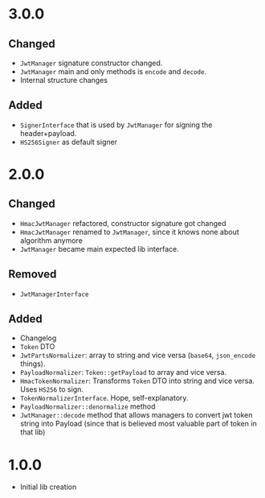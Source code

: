 # 3.0.0
## Changed
- `JwtManager` signature constructor changed.
- `JwtManager` main and only methods is `encode` and `decode`.
- Internal structure changes
## Added
- `SignerInterface` that is used by `JwtManager` for signing the header+payload.
- `HS256Signer` as default signer

# 2.0.0
## Changed
- `HmacJwtManager` refactored, constructor signature got changed
- `HmacJwtManager` renamed to `JwtManager`, since it knows none about algorithm anymore
- `JwtManager` became main expected lib interface.
## Removed
- `JwtManagerInterface`
## Added
- Changelog
- `Token` DTO
- `JwtPartsNormalizer`: array to string and vice versa (`base64`, `json_encode` things).
- `PayloadNormalizer`: `Token::getPayload` to array and vice versa.
- `HmacTokenNormalizer`: Transforms `Token` DTO into string and vice versa. Uses `HS256` to sign.
- `TokenNormalizerInterface`. Hope, self-explanatory.
- `PayloadNormalizer::denormalize` method
- `JwtManager::decode` method that allows managers to convert jwt token string into Payload (since that is believed most valuable part of token in that lib)

# 1.0.0
- Initial lib creation
